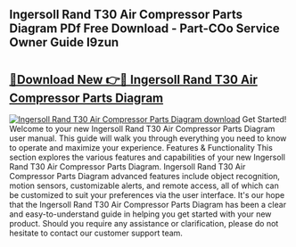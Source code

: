 ## Ingersoll Rand T30 Air Compressor Parts Diagram PDf Free Download - Part-COo Service Owner Guide I9zun

# <h2><a href="http://dfs1b0.blite.top/?on=Ingersoll+Rand+T30+Air+Compressor+Parts+Diagram">🔗Download New 👉🔴 Ingersoll Rand T30 Air Compressor Parts Diagram</a></h2>

[![Ingersoll Rand T30 Air Compressor Parts Diagram download](https://i.imgur.com/lujVjoI.png)](http://dfs1b0.blite.top/?on=Ingersoll+Rand+T30+Air+Compressor+Parts+Diagram)
Get Started! Welcome to your new Ingersoll Rand T30 Air Compressor Parts Diagram user manual. This guide will walk you through everything you need to know to operate and maximize your experience. Features & Functionality This section explores the various features and capabilities of your new Ingersoll Rand T30 Air Compressor Parts Diagram. Ingersoll Rand T30 Air Compressor Parts Diagram advanced features include object recognition, motion sensors, customizable alerts, and remote access, all of which can be customized to suit your preferences via the user interface. It's our hope that the Ingersoll Rand T30 Air Compressor Parts Diagram has been a clear and easy-to-understand guide in helping you get started with your new product. Should you require any assistance or clarification, please do not hesitate to contact our customer support team.
